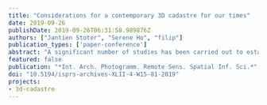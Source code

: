 ```yaml
---
title: "Considerations for a contemporary 3D cadastre for our times"
date: 2019-09-26
publishDate: 2019-09-26T06:31:58.989876Z
authors: ["Jantien Stoter", "Serene Ho", "filip"]
publication_types: ['paper-conference']
abstract: "A significant number of studies has been carried out to establish 3D cadastre solutions to improve the registration of multi-level property. Since the inception of research on 3D cadastres (about 20 years ago), the world around us has changed significantly and this also partly changes the context regarding 3D cadastre: technology (e.g. visualisation of 3D information), acquisition techniques and BIM data availability, and policy and organisational structures. This paper aims to explore the implications of these changes on 3D cadastre research with a view to discussing considerations for a contemporary 3D cadastre for our times. The paper draws on social and technical trends, challenges, and gaps around 3D cadastre practices from three jurisdictions: the Australian state of Victoria, the Netherlands, and Singapore. The cases have been selected as examples of well-functioning and highly trusted cadastres and land registries committed to innovation in this area, and whose practitioners and researchers are leading the research in this domain. This set provides a breadth of insight that informs our discussion. However, we acknowledge the limitations of the findings as the research undertaken in these jurisdictions is not complicated by other issues with registration or cadastres as they may occur in other countries."
featured: false
publication: "*Int. Arch. Photogramm. Remote Sens. Spatial Inf. Sci.*"
doi: "10.5194/isprs-archives-XLII-4-W15-81-2019"
projects:
- 3d-cadastre
---
```



